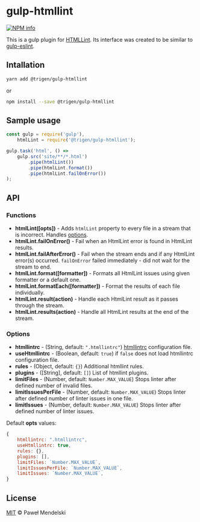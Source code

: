 # gulp-htmllint

[![NPM info](https://nodei.co/npm/%2540trigen%2Fgulp-htmllint.png?downloads=true)](https://www.npmjs.com/package/%2540trigen%2Fgulp-htmllint)

This is a gulp plugin for [HTMLLint](https://github.com/htmllint/htmllint/).
Its interface was created to be similar to [gulp-eslint](https://github.com/adametry/gulp-eslint).

## Intallation

```sh
yarn add @trigen/gulp-htmllint
```

or 

```sh
npm install --save @trigen/gulp-htmllint
```

## Sample usage

```js
const gulp = require('gulp'),
	htmlLint = require('@trigen/gulp-htmllint');

gulp.task('html', () =>
    gulp.src('site/**/*.html')
        .pipe(htmlLint())
        .pipe(htmlLint.format())
        .pipe(htmlLint.failOnError())
);
```

## API

### Functions

- **htmlLint([opts])** - Adds `htmlLint` property to every file in a stream that is incorrect. Handles [options](#options).
- **htmlLint.failOnError()** - Fail when an HtmlLint error is found in HtmlLint results.
- **htmlLint.failAfterError()** - Fail when the stream ends and if any HtmlLint error(s) occurred. `failOnError` failed immediately - did not wait for the stream to end.
- **htmlLint.format([formatter])** - Formats all HtmlLint issues using given formatter or a default one.
- **htmlLint.formatEach([formatter])** - Format the results of each file individually.
- **htmlLint.result(action)** - Handle each HtmlLint result as it passes through the stream.
- **htmlLint.results(action)** - Handle all HtmlLint results at the end of the stream.

### Options

- **htmllintrc** - (String, default: `".htmllintrc"`) [htmllintrc](https://github.com/htmllint/htmllint/wiki/Options) configuration file.
- **useHtmllintrc** - (Boolean, default: `true`) if `false` does not load htmllintrc configuration file.
- **rules** - (Object, default: `{}`) Additional htmllint rules.
- **plugins** - ([String], default: `[]`) List of htmllint plugins.
- **limitFiles** - (Number, default: `Number.MAX_VALUE`) Stops linter after defined number of invalid files.
- **limitIssuesPerFile** - (Number, default: `Number.MAX_VALUE`) Stops linter after defined number of linter issues in one file.
- **limitIssues** - (Number, default: `Number.MAX_VALUE`) Stops linter after defined number of linter issues.


Default **opts** values:
```js
{
    htmllintrc: ".htmllintrc",
    useHtmllintrc: true,
    rules: {},
    plugins: [],
    limitFiles: `Number.MAX_VALUE`,
    limitIssuesPerFile: `Number.MAX_VALUE`,
    limitIssues: `Number.MAX_VALUE`,
}
```

## License

[MIT](LICENSE) © Paweł Mendelski
